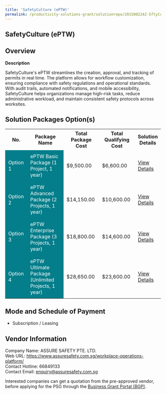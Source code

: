 ```yaml
---
title: 'SafetyCulture (ePTW)'
permalink: /productivity-solutions-grant/solutionrepo/201500224Z-SftyCultur-PTW-G
---
```


## SafetyCulture (ePTW) 

## Overview

**Description**

SafetyCulture's ePTW streamlines the creation, approval, and tracking of permits in real time. The platform allows for workflow customization, ensuring compliance with safety regulations and operational standards. With audit trails, automated notifications, and mobile accessibility, SafetyCulture helps organizations manage high-risk tasks, reduce administrative workload, and maintain consistent safety protocols across worksites.

## Solution Packages Option(s)

<table>
<tr>
<th><b>No.</b></th>
<th><b>Package Name</b></th>
<th><b>Total Package Cost</b></th>
<th><b>Total Qualifying Cost</b></th>
<th><b>Solution Details</b></th>
</tr>
<tr>
<td style='padding: 10px; background-color: #037E8A; color: #FFFFFF;'>Option 1</td>
<td style='padding: 10px; background-color: #037E8A; color: #FFFFFF;'>ePTW Basic Package (1 Project, 1 year)</td>
<td style='padding: 10px;'>$9,500.00</td>
<td style='padding: 10px;'>$6,600.00</td>
<td style='padding: 10px;'><a href='/images/psg/201500224Z_20240300_01042025_Desensitised_Annex3_Part1.pdf' target='_blank'>View Details</a></td>
</tr>
<tr>
<td style='padding: 10px; background-color: #037E8A; color: #FFFFFF;'>Option 2</td>
<td style='padding: 10px; background-color: #037E8A; color: #FFFFFF;'>ePTW Advanced Package (2 Projects, 1 year)</td>
<td style='padding: 10px;'>$14,150.00</td>
<td style='padding: 10px;'>$10,600.00</td>
<td style='padding: 10px;'><a href='/images/psg/201500224Z_20240300_01042025_Desensitised_Annex3_Part2.pdf' target='_blank'>View Details</a></td>
</tr>
<tr>
<td style='padding: 10px; background-color: #037E8A; color: #FFFFFF;'>Option 3</td>
<td style='padding: 10px; background-color: #037E8A; color: #FFFFFF;'>ePTW Enterprise Package (3 Projects, 1 year)</td>
<td style='padding: 10px;'>$18,800.00</td>
<td style='padding: 10px;'>$14,600.00</td>
<td style='padding: 10px;'><a href='/images/psg/201500224Z_20240300_01042025_Desensitised_Annex3_Part3.pdf ' target='_blank'>View Details</a></td>
</tr>
<tr>
<td style='padding: 10px; background-color: #037E8A; color: #FFFFFF;'>Option 4</td>
<td style='padding: 10px; background-color: #037E8A; color: #FFFFFF;'>ePTW Ultimate Package (Unlimited Projects, 1 year)</td>
<td style='padding: 10px;'>$28,650.00</td>
<td style='padding: 10px;'>$23,600.00</td>
<td style='padding: 10px;'><a href='/images/psg/201500224Z_20240300_01042025_Desensitised_Annex3_Part4.pdf ' target='_blank'>View Details</a></td>
</tr>
</table> 

## Mode and Schedule of Payment

 - Subscription / Leasing

## Vendor Information

 Company Name: ASSURE SAFETY PTE. LTD.<br>Web URL: https://www.assuresafety.com.sg/workplace-operations-platform/ <br>Contact Hotline: 66849133 <br>Contact Email: enquiry@assuresafety.com.sg <br>

Interested companies can get a quotation from the pre-approved vendor, before applying for the PSG through the <a href='https://www.businessgrants.gov.sg/' target='_blank' rel='noopener'>Business Grant Portal (BGP)</a>.

<script src="/jquery/resize-tables.js"></script>

